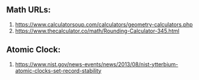 ## Math URLs:

1. https://www.calculatorsoup.com/calculators/geometry-calculators.php
2. https://www.thecalculator.co/math/Rounding-Calculator-345.html

## Atomic Clock:

1. https://www.nist.gov/news-events/news/2013/08/nist-ytterbium-atomic-clocks-set-record-stability
